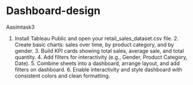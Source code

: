 # Dashboard-design
Aasimtask3
1.	Install Tableau Public and open your retail_sales_dataset.csv file.
	2.	Create basic charts: sales over time, by product category, and by gender.
	3.	Build KPI cards showing total sales, average sale, and total quantity.
	4.	Add filters for interactivity (e.g., Gender, Product Category, Date).
	5.	Combine sheets into a dashboard, arrange layout, and add filters on dashboard.
	6.	Enable interactivity and style dashboard with consistent colors and clean formatting.
